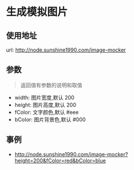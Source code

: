 # 生成模拟图片

## 使用地址

url: http://node.sunshine1990.com/image-mocker

## 参数

> 返回值有参数的说明和取值

- width: 图片宽度,默认 200
- height: 图片高度,默认 200
- fColor: 文字颜色,默认 #eee
- bColor: 图片背景色,默认 #000

## 事例

- http://node.sunshine1990.com/image-mocker?height=200&fColor=red&bColor=blue
